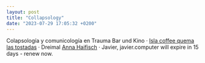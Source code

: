 ```yaml
---
layout: post
title: "Collapsology"
date: "2023-07-29 17:05:32 +0200"
---
```


Colapsología y comunicología en Trauma Bar und Kino · [Isla coffee quema las tostadas](/2023/07/29/isla-coffee-quema-las-tostadas) · Dreimal [Anna Haifisch](https://www.hai-life.com) · Javier, javier.computer will expire in 15 days - renew now.


